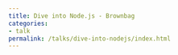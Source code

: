 ```yaml
---
title: Dive into Node.js - Brownbag
categories:
- talk
permalink: /talks/dive-into-nodejs/index.html
---
```

